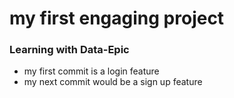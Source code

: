 # my first engaging project


### Learning with Data-Epic

- my first commit is a login feature
- my next commit would be a sign up feature

